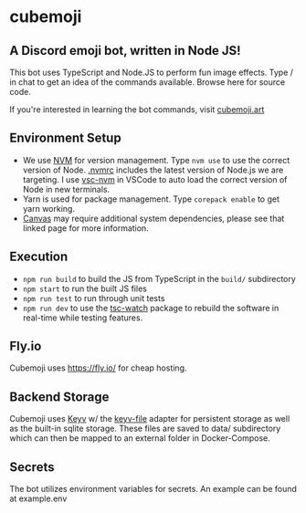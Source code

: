 # cubemoji
A Discord emoji bot, written in Node JS!
---
This bot uses TypeScript and Node.JS to perform fun image effects. Type / in chat to get an idea of the commands available. Browse here for source code.

If you're interested in learning the bot commands, visit [cubemoji.art](https://cubemoji.art)

Environment Setup
-----------------
- We use [NVM](https://github.com/nvm-sh/nvm) for version management. Type `nvm use` to use the correct version of Node. [.nvmrc](https://gitlab.com/cubismod/cubemoji/-/blob/main/.nvmrc) includes the latest version of Node.js we are targeting. I use [vsc-nvm](https://marketplace.visualstudio.com/items?itemName=henrynguyen5-vsc.vsc-nvm) in VSCode to auto load the correct version of Node in new terminals.
- Yarn is used for package management. Type `corepack enable` to get yarn working. 
- [Canvas](https://www.npmjs.com/package/canvas) may require additional system dependencies, please see that linked page for more information.

Execution
---------
- `npm run build` to build the JS from TypeScript in the `build/` subdirectory
- `npm start` to run the built JS files
- `npm run test` to run through unit tests
- `npm run dev` to use the [tsc-watch](https://www.npmjs.com/package/tsc-watch) package to rebuild the software in real-time while testing features.

Fly.io
-------
Cubemoji uses https://fly.io/ for cheap hosting.

Backend Storage
---------------
Cubemoji uses [Keyv](https://www.npmjs.com/package/keyv) w/ the [keyv-file](https://github.com/zaaack/keyv-file) adapter for persistent storage as well as the built-in sqlite storage. These files are saved to data/ subdirectory which can then be mapped to an external folder in Docker-Compose.

Secrets
-------
The bot utilizes environment variables for secrets. An example can be found at example.env
